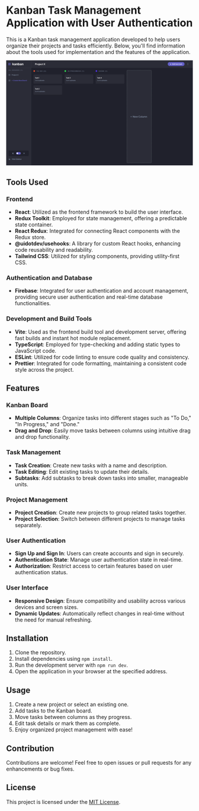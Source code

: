 # Kanban Task Management Application with User Authentication

This is a Kanban task management application developed to help users organize their projects and tasks efficiently. Below, you'll find information about the tools used for implementation and the features of the application.

![Screenshot](./screenshot.png)

## Tools Used

### Frontend

- **React**: Utilized as the frontend framework to build the user interface.
- **Redux Toolkit**: Employed for state management, offering a predictable state container.
- **React Redux**: Integrated for connecting React components with the Redux store.
- **@uidotdev/usehooks**: A library for custom React hooks, enhancing code reusability and readability.
- **Tailwind CSS**: Utilized for styling components, providing utility-first CSS.

### Authentication and Database

- **Firebase**: Integrated for user authentication and account management, providing secure user authentication and real-time database functionalities.

### Development and Build Tools

- **Vite**: Used as the frontend build tool and development server, offering fast builds and instant hot module replacement.
- **TypeScript**: Employed for type-checking and adding static types to JavaScript code.
- **ESLint**: Utilized for code linting to ensure code quality and consistency.
- **Prettier**: Integrated for code formatting, maintaining a consistent code style across the project.

## Features

### Kanban Board

- **Multiple Columns**: Organize tasks into different stages such as "To Do," "In Progress," and "Done."
- **Drag and Drop**: Easily move tasks between columns using intuitive drag and drop functionality.

### Task Management

- **Task Creation**: Create new tasks with a name and description.
- **Task Editing**: Edit existing tasks to update their details.
- **Subtasks**: Add subtasks to break down tasks into smaller, manageable units.

### Project Management

- **Project Creation**: Create new projects to group related tasks together.
- **Project Selection**: Switch between different projects to manage tasks separately.

### User Authentication

- **Sign Up and Sign In**: Users can create accounts and sign in securely.
- **Authentication State**: Manage user authentication state in real-time.
- **Authorization**: Restrict access to certain features based on user authentication status.

### User Interface

- **Responsive Design**: Ensure compatibility and usability across various devices and screen sizes.
- **Dynamic Updates**: Automatically reflect changes in real-time without the need for manual refreshing.

## Installation

1. Clone the repository.
2. Install dependencies using `npm install`.
3. Run the development server with `npm run dev`.
4. Open the application in your browser at the specified address.

## Usage

1. Create a new project or select an existing one.
2. Add tasks to the Kanban board.
3. Move tasks between columns as they progress.
4. Edit task details or mark them as complete.
5. Enjoy organized project management with ease!

## Contribution

Contributions are welcome! Feel free to open issues or pull requests for any enhancements or bug fixes.

## License

This project is licensed under the [MIT License](LICENSE).
